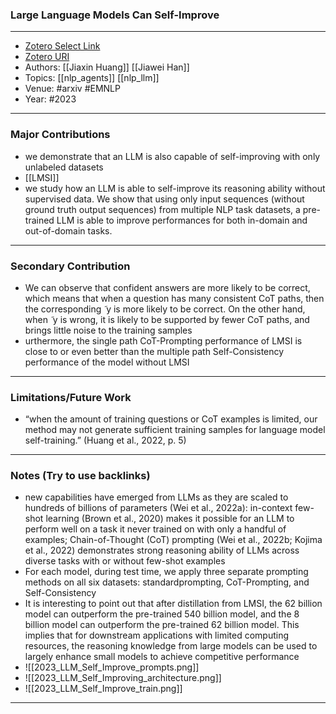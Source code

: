 ### Large Language Models Can Self-Improve
---
- [Zotero Select Link](zotero://select/groups/2480461/items/DVP7U9E7)
- [Zotero URI](https://www.zotero.org/groups/2480461/items/DVP7U9E7)
- Authors: [[Jiaxin Huang]] [[Jiawei Han]]
- Topics: [[nlp_agents]] [[nlp_llm]]
- Venue: #arxiv #EMNLP 
- Year: #2023

---
### Major Contributions
- we demonstrate that an LLM is also capable of self-improving with only unlabeled datasets
- [[LMSI]]
- we study how an LLM is able to self-improve its reasoning ability without supervised data. We show that using only input sequences (without ground truth output sequences) from multiple NLP task datasets, a pre-trained LLM is able to improve performances for both in-domain and out-of-domain tasks.
---
### Secondary Contribution
- We can observe that confident answers are more likely to be correct, which means that when a question has many consistent CoT paths, then the corresponding  ̃ y is more likely to be correct. On the other hand, when  ̃ y is wrong, it is likely to be supported by fewer CoT paths, and brings little noise to the training samples
- urthermore, the single path CoT-Prompting performance of LMSI is close to or even better than the multiple path Self-Consistency performance of the model without LMSI
---
### Limitations/Future Work
- “when the amount of training questions or CoT examples is limited, our method may not generate sufficient training samples for language model self-training.” (Huang et al., 2022, p. 5)
---
### Notes (Try to use backlinks)
- new capabilities have emerged from LLMs as they are scaled to hundreds of billions of parameters (Wei et al., 2022a): in-context few-shot learning (Brown et al., 2020) makes it possible for an LLM to perform well on a task it never trained on with only a handful of examples; Chain-of-Thought (CoT) prompting (Wei et al., 2022b; Kojima et al., 2022) demonstrates strong reasoning ability of LLMs across diverse tasks with or without few-shot examples
- For each model, during test time, we apply three separate prompting methods on all six datasets: standardprompting, CoT-Prompting, and Self-Consistency
- It is interesting to point out that after distillation from LMSI, the 62 billion model can outperform the pre-trained 540 billion model, and the 8 billion model can outperform the pre-trained 62 billion model. This implies that for downstream applications with limited computing resources, the reasoning knowledge from large models can be used to largely enhance small models to achieve competitive performance
- ![[2023_LLM_Self_Improve_prompts.png]]
- ![[2023_LLM_Self_Improving_architecture.png]]
- ![[2023_LLM_Self_Improve_train.png]]
---
